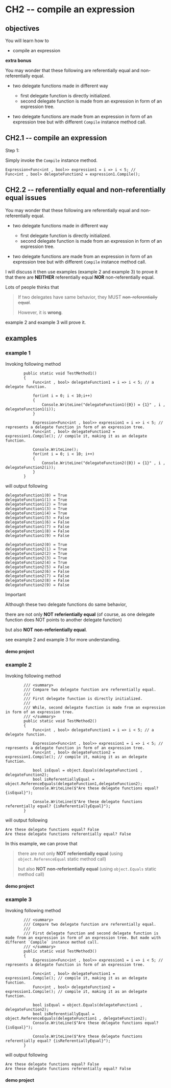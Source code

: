 # CH2 -- compile an expression
## objectives
You will learn how to 

+ compile an expression

**extra bonus**

You may wonder that these following are referentially equal and non-referentially equal.

+ two delegate functions made in different way

  - first delegate function is directly initialized.
  - second delegate function is made from an expression in form of an expression tree.

+ two delegate functions are made from an expression in form of an expression tree but with different `Compile` instance method call.

## CH2.1 -- compile an expression
Step 1:

Simply invoke the `Compile` instance method.

```
Expression<Func<int , bool>> expression1 = i => i < 5; // 
Func<int , bool> delegateFunction2 = expression1.Compile();
```

## CH2.2 -- referentially equal and non-referentially equal issues
You may wonder that these following are referentially equal and non-referentially equal.

+ two delegate functions made in different way

  - first delegate function is directly initialized.
  - second delegate function is made from an expression in form of an expression tree.

+ two delegate functions are made from an expression in form of an expression tree but with different `Compile` instance method call.

I will discuss it then use examples (example 2 and example 3) to prove it that there are **NEITHER** referentially equal **NOR** non-referentially equal.

Lots of people thinks that

> If two delegates have same behavior, they MUST ~~non-referentially equal~~.
>
> However, it is **wrong**.

example 2 and example 3 will prove it.

## examples
### example 1
Invoking following method 

```
        public static void TestMethod1()
        {
            Func<int , bool> delegateFunction1 = i => i < 5; // a delegate function.
           
            for(int i = 0; i < 10;i++) 
            {
                Console.WriteLine("delegateFunction1({0}) = {1}" , i , delegateFunction1(i));
            }

            Expression<Func<int , bool>> expression1 = i => i < 5; // represents a delegate function in form of an expression tree.
            Func<int , bool> delegateFunction2 = expression1.Compile(); // compile it, making it as an delegate function.

            Console.WriteLine();
            for(int i = 0; i < 10; i++)
            {
                Console.WriteLine("delegateFunction2({0}) = {1}" , i , delegateFunction2(i));
            }
        }
```

will output following

```
delegateFunction1(0) = True
delegateFunction1(1) = True
delegateFunction1(2) = True
delegateFunction1(3) = True
delegateFunction1(4) = True
delegateFunction1(5) = False
delegateFunction1(6) = False
delegateFunction1(7) = False
delegateFunction1(8) = False
delegateFunction1(9) = False

delegateFunction2(0) = True
delegateFunction2(1) = True
delegateFunction2(2) = True
delegateFunction2(3) = True
delegateFunction2(4) = True
delegateFunction2(5) = False
delegateFunction2(6) = False
delegateFunction2(7) = False
delegateFunction2(8) = False
delegateFunction2(9) = False
```

> [!IMPORTANT]
> Although these two delegate functions do same behavior,
>
> there are not only **NOT** **referientially equal** (of course, as one delegate function does NOT points to another delegate function)
>
> but also **NOT** **non-referientially equal**.
>
> see example 2 and example 3 for more understanding.

#### demo project

### example 2
Invoking following method 

```
        /// <summary>
        /// Compare two delegate function are referentially equal.
        /// 
        /// First delegate function is directly initialized.
        /// 
        /// While, second delegate function is made from an expression in form of an expression tree.
        /// </summary>
        public static void TestMethod2()
        {
            Func<int , bool> delegateFunction1 = i => i < 5; // a delegate function.

            Expression<Func<int , bool>> expression1 = i => i < 5; // represents a delegate function in form of an expression tree.
            Func<int , bool> delegateFunction2 = expression1.Compile(); // compile it, making it as an delegate function.

            bool isEqual = object.Equals(delegateFunction1 , delegateFunction2);
            bool isReferentiallyEqual = object.ReferenceEquals(delegateFunction1,delegateFunction2);
            Console.WriteLine($"Are these delegate functions equal? {isEqual}");

            Console.WriteLine($"Are these delegate functions referentially equal? {isReferentiallyEqual}");
        }
```

will output following

```
Are these delegate functions equal? False
Are these delegate functions referentially equal? False
```

In this example, we can prove that

> there are not only **NOT** **referientially equal** (using `object.ReferenceEqual` static method call)
>
> but also **NOT** **non-referientially equal** (using `object.Equals` static method call)

#### demo project

### example 3
Invoking following method

```
        /// <summary>
        /// Compare two delegate function are referentially equal.
        /// 
        /// First delegate function and second delegate function is made from an expression in form of an expression tree. But made with different `Compile` instance method call. 
        /// </summary>
        public static void TestMethod3()
        {
            Expression<Func<int , bool>> expression1 = i => i < 5; // represents a delegate function in form of an expression tree.

            Func<int , bool> delegateFunction1 = expression1.Compile(); // compile it, making it as an delegate function.
            Func<int , bool> delegateFunction2 = expression1.Compile(); // compile it, making it as an delegate function.

            bool isEqual = object.Equals(delegateFunction1 , delegateFunction2);
            bool isReferentiallyEqual = object.ReferenceEquals(delegateFunction1 , delegateFunction2);
            Console.WriteLine($"Are these delegate functions equal? {isEqual}");

            Console.WriteLine($"Are these delegate functions referentially equal? {isReferentiallyEqual}");
        }
```

will output following

```
Are these delegate functions equal? False
Are these delegate functions referentially equal? False
```

#### demo project
